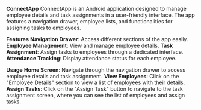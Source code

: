 ****ConnectApp****
ConnectApp is an Android application designed to manage employee details and task assignments in a user-friendly interface. The app features a navigation drawer, employee lists, and functionalities for assigning tasks to employees.


****Features****
**Navigation Drawer**: Access different sections of the app easily.
**Employee Management**: View and manage employee details.
**Task Assignment**: Assign tasks to employees through a dedicated interface.
**Attendance Tracking**: Display attendance status for each employee.


****Usage****
**Home Screen**: Navigate through the navigation drawer to access employee details and task assignment.
**View Employees**: Click on the "Employee Details" section to view a list of employees with their details.
**Assign Tasks**: Click on the "Assign Task" button to navigate to the task assignment screen, where you can see the list of employees and assign tasks.
